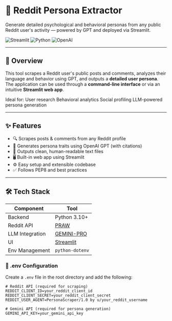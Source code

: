 # 🤖 Reddit Persona Extractor

Generate detailed psychological and behavioral personas from any public Reddit user's activity — powered by GPT and deployed via Streamlit.

![Streamlit](https://img.shields.io/badge/Deployed%20with-Streamlit-red?style=flat-square)
![Python](https://img.shields.io/badge/Python-3.10+-blue.svg?style=flat-square)
![OpenAI](https://img.shields.io/badge/LLM-GPT--4-lightgreen?style=flat-square)

---

## 🚀 Overview

This tool scrapes a Reddit user's public posts and comments, analyzes their language and behavior using GPT, and outputs a **detailed user persona**. The application can be used through a **command-line interface** or via an intuitive **Streamlit web app**.

Ideal for:
 User research
 Behavioral analytics
 Social profiling
 LLM-powered persona generation

---

## ✨ Features

- 🔍 Scrapes posts & comments from any Reddit profile  
- 🧠 Generates persona traits using OpenAI GPT (with citations)  
- 📄 Outputs clean, human-readable text files  
- 🖥️ Built-in web app using Streamlit  
- ⚙️ Easy setup and extensible codebase  
- ✅ Follows PEP8 and best practices  

---

## 🛠️ Tech Stack

| Component       | Tool |
|----------------|------|
| Backend         | Python 3.10+ |
| Reddit API      | [PRAW](https://praw.readthedocs.io/) |
| LLM Integration | [GEMINI-PRO](https://airstudio.google.com/) |
| UI              | [Streamlit](https://streamlit.io) |
| Env Management  | `python-dotenv` |


### 🔐 .env Configuration

Create a `.env` file in the root directory and add the following:

```env
# Reddit API (required for scraping)
REDDIT_CLIENT_ID=your_reddit_client_id
REDDIT_CLIENT_SECRET=your_reddit_client_secret
REDDIT_USER_AGENT=PersonaScraper/1.0 by u/your_reddit_username

# Gemini API (required for persona generation)
GEMINI_API_KEY=your_gemini_api_key
